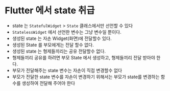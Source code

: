 # Flutter 에서 state 취급

- state 는 `StatefulWidget` > `State` 클래스에서만 선언할 수 있다
- `StatelessWidget` 에서 선언한 변수는 그냥 변수일 뿐이다.
- 생성된 state 는 자손 Widget(화면)에 전달할수 있다.
- 생성된 State 를 부모에게는 전달 할수 없다.
- 생성된 state 는 형제들끼리는 공유 전달할수 없다.
- 형제들끼리 공유를 하려면 부모 State 에서 생성하고, 형제들끼리 전달 받아야 한다.
- 부모가 전달해주는 state 변수는 자손이 직접 변경할수 없다
- 부모가 전달한 state 변수를 자손이 변경하기 위해서는 부모가 state를 변경하는 함수를 생성하여 전달해 주어야 한다
